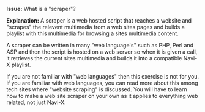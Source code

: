 **Issue:** What is a "scraper"?

**Explanation:** A scraper is a web hosted script that reaches a website and "scrapes" the relevent multimedia from a web sites pages and builds a playlist with this multimedia for browsing a sites multimedia content.

A scraper can be written in many "web language's" such as PHP, Perl and ASP and then the script is hosted on a web server so when it is given a call, it retrieves the current sites multimedia and builds it into a compatible Navi-X playlist.

If you are not familiar with "web languages" then this exercise is not for you. If you are familiar with web languages, you can read more about this among tech sites where "website scraping" is discussed. You will have to learn how to make a web site scraper on your own as it applies to everything web related, not just Navi-X.